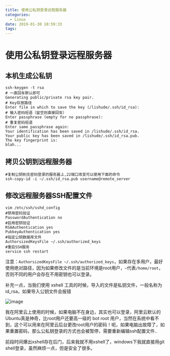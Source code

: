 ```yaml
---
title: 使用公私钥登录远程服务器
categories:
  - Linux
date: 2019-01-30 10:59:33
tags:
---
```


# 使用公私钥登录远程服务器

## 本机生成公私钥
```shell
ssh-keygen -t rsa 
# 一直回车默认即可
Generating public/private rsa key pair.
# Key存放路径
Enter file in which to save the key (/lishude/.ssh/id_rsa): 
# 输入密码短语（留空则直接回车）
Enter passphrase (empty for no passphrase): 
# 重复密码短语
Enter same passphrase again: 
Your identification has been saved in /lishude/.ssh/id_rsa.
Your public key has been saved in /lishude/.ssh/id_rsa.pub.
The key fingerprint is:
blah...
```
## 拷贝公钥到远程服务器

```shell
#复制公钥到无密码登录的服务器上,22端口改变可以使用下面的命令
ssh-copy-id -i ~/.ssh/id_rsa.pub username@remote_server
```

## 修改远程服务器SSH配置文件
```shell
vim /etc/ssh/sshd_config
#禁用密码验证
PasswordAuthentication no
#启用密钥验证
RSAAuthentication yes
PubkeyAuthentication yes
#指定公钥数据库文件
AuthorsizedKeysFile ~/.ssh/authorized_keys
#重启SSH服务
service ssh restart
```

注意：`AuthorsizedKeysFile ~/.ssh/authorized_keys`，如果存在多用户，最好使用绝对路径，因为如果修改文件的是当前环境是root用户，`~`代表`/home/root`，否则不同的用户会存在不用密钥也可以登录。

补充一点，当我们使用 xshell 工具的时候，导入的文件是私钥文件，一般名称为 id_rsa，如果导入公钥文件会报错

![image](https://user-images.githubusercontent.com/24730006/28902127-ab054786-782f-11e7-924d-3c38da7704a4.png)

我在阿里云上使用的时候，如果电脑不在身边，其实也可以登录，阿里云默认的Ubuntu真是神奇，比root用户还要高一级的 bot root 用户，当然在系统中看不到，这个可以用来在阿里云后台更改root用户的密码！呃，如果电脑出故障了，如果重置密码，那么公私钥登录的方式也会被暂停，需要重新编辑ssh配置文件..

前段时间爆出xshell存在后门，后来我就不用xshell了，windows下我就直接用git shell登录，虽然麻烦一点，但是安全了很多。
